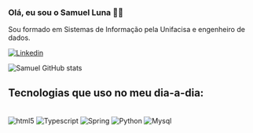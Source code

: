 ### Olá, eu sou o Samuel Luna 🧑‍💻
Sou formado em Sistemas de Informação pela Unifacisa e engenheiro de dados.

[![Linkedin](https://img.shields.io/badge/LinkedIn-0077B5?style=for-the-badge&logo=linkedin&logoColor=white)](https://www.linkedin.com/in/samuelluna-fe/)

![Samuel GitHub stats](https://github-readme-stats.vercel.app/api?username=lunasamueel&show_icons=true&theme=tokyonight)

## Tecnologias que uso no meu dia-a-dia:

<div style="display: inline_block"><br/>
<img align="center" alt="html5" src="https://img.shields.io/badge/PySpark-3.5.0-orange" />
<img align="center" alt="Typescript" src="https://img.shields.io/badge/TypeScript-007ACC?style=for-the-badge&logo=typescript&logoColor=white" />
<!-- <img align="center" alt="Angular" src="https://img.shields.io/badge/Angular-DD0031?style=for-the-badge&logo=angular&logoColor=white" />
<img align="center" alt="Bootstrap" src="https://img.shields.io/badge/Bootstrap-563D7C?style=for-the-badge&logo=bootstrap&logoColor=white" /> -->
<img align="center" alt="Spring" src="https://img.shields.io/badge/Spring-6DB33F?style=for-the-badge&logo=spring&logoColor=white" />
<img align="center" alt="Python" src="https://img.shields.io/badge/Python-14354C?style=for-the-badge&logo=python&logoColor=white" />
<img align="center" alt="Mysql" src="https://img.shields.io/badge/MySQL-00000F?style=for-the-badge&logo=mysql&logoColor=white" /></div>
<br/>


